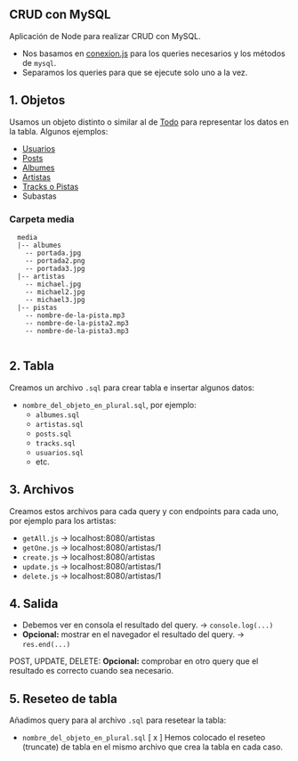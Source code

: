 ## CRUD con MySQL

Aplicación de Node para realizar CRUD con MySQL.

- Nos basamos en [conexion.js](../mysql/conexion.js) para los queries necesarios y los métodos de `mysql`.
- Separamos los queries para que se ejecute solo uno a la vez.

## 1. Objetos
Usamos un objeto distinto o similar al de [Todo](../todos/Todo.js) para representar los datos en la tabla. Algunos ejemplos:
 
 - [Usuarios](./usuarios.md)
 - [Posts](./posts.md)
 - [Albumes](./albumes.md)
 - [Artistas](./artistas.md)
 - [Tracks o Pistas](./tracks.md)
 - Subastas

### Carpeta media

```
  media 
  |-- albumes
    -- portada.jpg
    -- portada2.png
    -- portada3.jpg
  |-- artistas
    -- michael.jpg
    -- michael2.jpg
    -- michael3.jpg
  |-- pistas
    -- nombre-de-la-pista.mp3
    -- nombre-de-la-pista2.mp3
    -- nombre-de-la-pista3.mp3
    
```

## 2. Tabla
Creamos un archivo `.sql` para crear tabla e insertar algunos datos:
- `nombre_del_objeto_en_plural.sql`, por ejemplo:
  - `albumes.sql`
  - `artistas.sql`
  - `posts.sql`
  - `tracks.sql`
  - `usuarios.sql`
  - etc.

## 3. Archivos
Creamos estos archivos para cada query y con endpoints para cada uno, por ejemplo para los artistas:
- `getAll.js` -> localhost:8080/artistas
- `getOne.js` -> localhost:8080/artistas/1
- `create.js` -> localhost:8080/artistas
- `update.js` -> localhost:8080/artistas/1
- `delete.js` -> localhost:8080/artistas/1

## 4. Salida

- Debemos ver en consola el resultado del query. -> `console.log(...)`
- **Opcional:** mostrar en el navegador el resultado del query. -> `res.end(...)`

POST, UPDATE, DELETE:
**Opcional:** comprobar en otro query que el resultado es correcto cuando sea necesario.

## 5. Reseteo de tabla
Añadimos query para al archivo `.sql` para resetear la tabla:
- `nombre_del_objeto_en_plural.sql`
[ x ] Hemos colocado el reseteo (truncate) de tabla en el mismo archivo que crea la tabla en cada caso.
